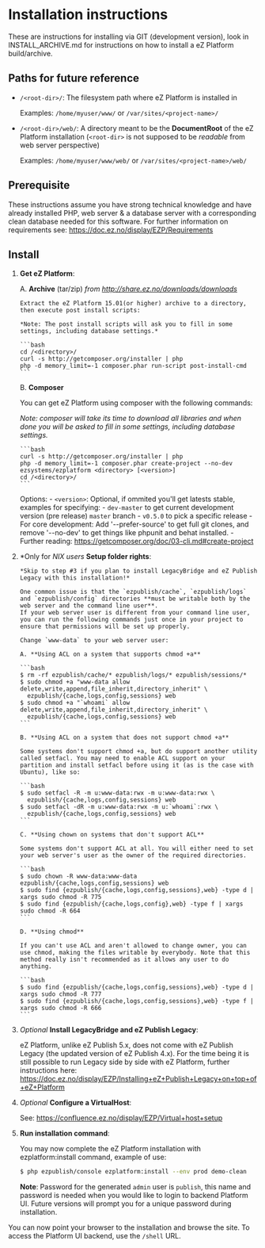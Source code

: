 # Installation instructions

  These are instructions for installing via GIT (development version), look in INSTALL_ARCHIVE.md for instructions on how to install a eZ Platform build/archive.

## Paths for future reference
  * `/<root-dir>/`: The filesystem path where eZ Platform is installed in

    Examples: `/home/myuser/www/` or `/var/sites/<project-name>/`

  * `/<root-dir>/web/`: A directory meant to be the **DocumentRoot** of the eZ Platform installation (`<root-dir>` is not supposed to be _readable_ from web server perspective)

    Examples: `/home/myuser/www/web/` or `/var/sites/<project-name>/web/`

## Prerequisite

  These instructions assume you have strong technical knowledge and have already installed PHP, web server & a database server with a corresponding clean database needed for this software.
  For further information on requirements see: https://doc.ez.no/display/EZP/Requirements

## Install

1. **Get eZ Platform**:

    A. **Archive** (tar/zip) *from http://share.ez.no/downloads/downloads*

       Extract the eZ Platform 15.01(or higher) archive to a directory, then execute post install scripts:

       *Note: The post install scripts will ask you to fill in some settings, including database settings.*

       ```bash
       cd /<directory>/
       curl -s http://getcomposer.org/installer | php
       php -d memory_limit=-1 composer.phar run-script post-install-cmd
       ```


    B. **Composer**

     You can get eZ Platform using composer with the following commands:

     *Note: composer will take its time to download all libraries and when done you will be asked to fill in some settings, including database settings.*

       ```bash
       curl -s http://getcomposer.org/installer | php
       php -d memory_limit=-1 composer.phar create-project --no-dev ezsystems/ezplatform <directory> [<version>]
       cd /<directory>/
       ```

     Options:
       - `<version>`: Optional, if ommited you'll get latests stable, examples for specifying:
        - `dev-master` to get current development version (pre release) `master` branch
        - `v0.5.0` to pick a specific release
       - For core development: Add '--prefer-source' to get full git clones, and remove '--no-dev' to get things like phpunit and behat installed.
       - Further reading: https://getcomposer.org/doc/03-cli.md#create-project

2. *Only for *NIX users* **Setup folder rights**:

       *Skip to step #3 if you plan to install LegacyBridge and eZ Publish Legacy with this installation!*

       One common issue is that the `ezpublish/cache`, `ezpublish/logs` and `ezpublish/config` directories **must be writable both by the web server and the command line user**.
       If your web server user is different from your command line user, you can run the following commands just once in your project to ensure that permissions will be set up properly.

       Change `www-data` to your web server user:

       A. **Using ACL on a system that supports chmod +a**

       ```bash
       $ rm -rf ezpublish/cache/* ezpublish/logs/* ezpublish/sessions/*
       $ sudo chmod +a "www-data allow delete,write,append,file_inherit,directory_inherit" \
         ezpublish/{cache,logs,config,sessions} web
       $ sudo chmod +a "`whoami` allow delete,write,append,file_inherit,directory_inherit" \
         ezpublish/{cache,logs,config,sessions} web
       ```

       B. **Using ACL on a system that does not support chmod +a**

       Some systems don't support chmod +a, but do support another utility called setfacl. You may need to enable ACL support on your partition and install setfacl before using it (as is the case with Ubuntu), like so:

       ```bash
       $ sudo setfacl -R -m u:www-data:rwx -m u:www-data:rwx \
         ezpublish/{cache,logs,config,sessions} web
       $ sudo setfacl -dR -m u:www-data:rwx -m u:`whoami`:rwx \
         ezpublish/{cache,logs,config,sessions} web
       ```

       C. **Using chown on systems that don't support ACL**

       Some systems don't support ACL at all. You will either need to set your web server's user as the owner of the required directories.

       ```bash
       $ sudo chown -R www-data:www-data ezpublish/{cache,logs,config,sessions} web
       $ sudo find {ezpublish/{cache,logs,config,sessions},web} -type d | xargs sudo chmod -R 775
       $ sudo find {ezpublish/{cache,logs,config},web} -type f | xargs sudo chmod -R 664
       ```

       D. **Using chmod**

       If you can't use ACL and aren't allowed to change owner, you can use chmod, making the files writable by everybody. Note that this method really isn't recommended as it allows any user to do anything.

       ```bash
       $ sudo find {ezpublish/{cache,logs,config,sessions},web} -type d | xargs sudo chmod -R 777
       $ sudo find {ezpublish/{cache,logs,config,sessions},web} -type f | xargs sudo chmod -R 666
       ```
3. *Optional* **Install LegacyBridge and eZ Publish Legacy**:

    eZ Platform, unlike eZ Publish 5.x, does not come with eZ Publish Legacy (the updated version of eZ Publish 4.x).
    For the time being it is still possible to run Legacy side by side with eZ Platform, further instructions here:
    https://doc.ez.no/display/EZP/Installing+eZ+Publish+Legacy+on+top+of+eZ+Platform

4. *Optional* **Configure a VirtualHost**:

    See: https://confluence.ez.no/display/EZP/Virtual+host+setup


5. **Run installation command**:

    You may now complete the eZ Platform installation with ezplatform:install command, example of use:

    ```bash
    $ php ezpublish/console ezplatform:install --env prod demo-clean
    ```

    **Note**: Password for the generated `admin` user is `publish`, this name and password is needed when you would like to login to backend Platform UI. Future versions will prompt you for a unique password during installation.

You can now point your browser to the installation and browse the site. To access the Platform UI backend, use the `/shell` URL.
